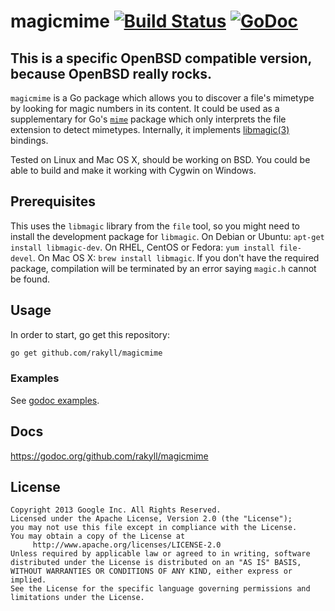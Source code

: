 # magicmime [![Build Status](http://img.shields.io/travis/rakyll/magicmime/master.svg?style=flat)](https://travis-ci.org/rakyll/magicmime) [![GoDoc](https://godoc.org/github.com/rakyll/magicmime?status.svg)](https://godoc.org/github.com/rakyll/magicmime)

## This is a specific OpenBSD compatible version, because OpenBSD really rocks.

`magicmime` is a Go package which allows you to discover a file's mimetype by looking for magic numbers in its content. It could be used as a supplementary for Go's [`mime`](http://golang.org/pkg/mime/) package which only interprets the file extension to detect mimetypes. Internally, it implements [libmagic(3)](http://linux.die.net/man/3/libmagic) bindings.

Tested on Linux and Mac OS X, should be working on BSD. You could be able to build and make it working with Cygwin on Windows.

## Prerequisites
This uses the `libmagic` library from the `file` tool, so you might need to install the development package for `libmagic`. On Debian or Ubuntu: `apt-get install libmagic-dev`. On RHEL, CentOS or Fedora: `yum install file-devel`. On Mac OS X: `brew install libmagic`. If you don't have the required package, compilation will be terminated by an error saying `magic.h` cannot be found.


## Usage
In order to start, go get this repository:

``` sh
go get github.com/rakyll/magicmime
```

### Examples

See [godoc examples](https://godoc.org/pkg/github.com/rakyll/magicmime/#pkg-examples).

## Docs

https://godoc.org/github.com/rakyll/magicmime

## License
    Copyright 2013 Google Inc. All Rights Reserved.
    Licensed under the Apache License, Version 2.0 (the "License");
    you may not use this file except in compliance with the License.
    You may obtain a copy of the License at
         http://www.apache.org/licenses/LICENSE-2.0
    Unless required by applicable law or agreed to in writing, software
    distributed under the License is distributed on an "AS IS" BASIS,
    WITHOUT WARRANTIES OR CONDITIONS OF ANY KIND, either express or implied.
    See the License for the specific language governing permissions and
    limitations under the License.

